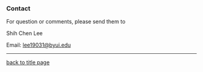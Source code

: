 ### Contact

For question or comments, please send them to

Shih Chen Lee

Email: lee19031@byui.edu
***
[back to title page](3-tree.md)
